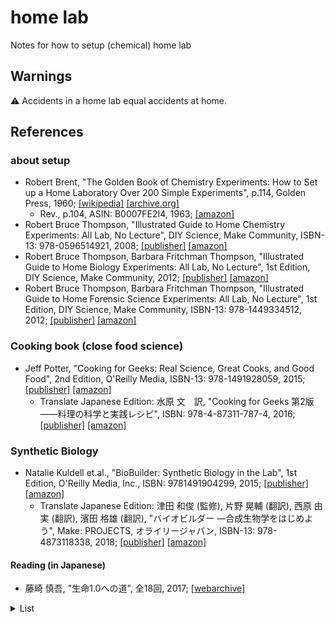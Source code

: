# home lab

Notes for how to setup (chemical) home lab

## Warnings

⚠️ Accidents in a home lab equal accidents at home.

## References

### about setup

- Robert Brent, "The Golden Book of Chemistry Experiments: How to Set up a Home Laboratory Over 200 Simple Experiments", p.114, Golden Press, 1960; [[wikipedia]](https://en.wikipedia.org/wiki/The_Golden_Book_of_Chemistry_Experiments) [[archive.org]](https://archive.org/details/brent-gbc)
  - Rev., p.104, ASIN: B0007FE2I4, 1963; [[amazon]](https://amzn.to/3DlIeQ7)
- Robert Bruce Thompson, "Illustrated Guide to Home Chemistry Experiments: All Lab, No Lecture", DIY Science, Make Community, ISBN-13: 978-0596514921, 2008; [[publisher]](https://www.makershed.com/products/make-illustrated-guide-to-home-chemistry-experiments-print) [[amazon]](https://amzn.to/3tNGQm9)
- Robert Bruce Thompson, Barbara Fritchman Thompson, "Illustrated Guide to Home Biology Experiments: All Lab, No Lecture", 1st Edition, DIY Science, Make Community, 2012; [[publisher]](https://www.makershed.com/products/make-illustrated-guide-to-home-biology-experiments-pdf) [[amazon]](https://amzn.to/3NtGtoA)
- Robert Bruce Thompson, Barbara Fritchman Thompson, "Illustrated Guide to Home Forensic Science Experiments: All Lab, No Lecture", 1st Edition, DIY Science, Make Community, ISBN-13: 978-1449334512, 2012; [[publisher]](https://www.oreilly.com/library/view/illustrated-guide-to/9781449334505/) [[amazon]](https://amzn.to/3LnjrxL)

### Cooking book (close food science)

- Jeff Potter, "Cooking for Geeks: Real Science, Great Cooks, and Good Food", 2nd Edition, O'Reilly Media, ISBN-13: 978-1491928059, 2015; [[publisher]](https://www.oreilly.com/library/view/cooking-for-geeks/9781491928110/) [[amazon]](https://amzn.to/3DiLjAp) 
  - Translate Japanese Edition: 水原 文　訳, "Cooking for Geeks 第2版 ――料理の科学と実践レシピ", ISBN: 978-4-87311-787-4, 2016; [[publisher]](https://www.oreilly.co.jp/books/9784873117874/) [[amazon]](https://amzn.to/3LjVK9G)

### Synthetic Biology

- Natalie Kuldell et.al., "BioBuilder: Synthetic Biology in the Lab", 1st Edition, O'Reilly Media, Inc., ISBN: 9781491904299, 2015; [[publisher]](https://www.oreilly.com/library/view/biobuilder/9781491907504/) [[amazon]](https://amzn.to/36XtSZV)
  - Translate Japanese Edition: 津田 和俊 (監修), 片野 晃輔 (翻訳), 西原 由実 (翻訳), 濱田 格雄 (翻訳), "バイオビルダー ―合成生物学をはじめよう", Make: PROJECTS, オライリージャパン, ISBN-13: 978-4873118338, 2018; [[publisher]](https://www.oreilly.co.jp/books/9784873118338/) [[amazon]](https://amzn.to/3qMcEpH) 
 
#### Reading (in Japanese)
 
- 藤崎 慎吾, "生命1.0への道", 全18回, 2017; [[webarchive]](http://web.archive.org/web/20220329165515/https://gendai.ismedia.jp/list/serial/seimei10)
<details><summary>List</summary>

- 第1回 「がらくた生命」または「生命0.5」 [[webarchive]](http://web.archive.org/web/20220329170445/https://gendai.ismedia.jp/articles/-/54557)
- 第2回 「母なる海」は都市伝説か？ [[webarchive]](http://web.archive.org/web/20220329170851/https://gendai.ismedia.jp/articles/-/54574)
- 第3回 ダークホースかもしれない隕石衝突 [[webarchive]](http://web.archive.org/web/20220329171544/https://gendai.ismedia.jp/articles/-/54579)
- 第4回 太陽系ヒッチハイク・ガイド [[webarchive]](http://web.archive.org/web/20220329172002/https://gendai.ismedia.jp/articles/-/54587)
- 第5回 もし細胞が一軒の家だったら（1） [[webarchive]](http://web.archive.org/web/20220329172232/https://gendai.ismedia.jp/articles/-/54682)
- 第6回 もし細胞が一軒の家だったら（2） [[webarchive]](http://web.archive.org/web/20220329172440/https://gendai.ismedia.jp/articles/-/55032)
- 第7回 簡単！合成生物学　キッチンで「細胞」をつくってみた [[webarchive]](http://web.archive.org/web/20220329172720/https://gendai.ismedia.jp/articles/-/55034)
- 第8回 5年以内に実現？　光合成をして分裂もする人工細胞〈前編〉 [[webarchive]](http://web.archive.org/web/20220329173004/https://gendai.ismedia.jp/articles/-/55345)
- 第9回 5年以内に実現？　光合成をして分裂もする人工細胞〈後編〉 [[webarchive]](http://web.archive.org/web/20201205154606/https://gendai.ismedia.jp/articles/-/55611)
- 第10回 分子版「ジュラシック・パーク」の世界 [[webarchive]](http://web.archive.org/web/20220329173456/https://gendai.ismedia.jp/articles/-/55823)
- 第11回 チップの上の「生命」 [[webarchive]](http://web.archive.org/web/20220329173723/https://gendai.ismedia.jp/articles/-/56685)
- 第12回 フランケンシュタインの大腸菌 [[webarchive]](http://web.archive.org/web/20220329174012/https://gendai.ismedia.jp/articles/-/57107)
- 第13回 南極に現れた「ダーウィンの池」 [[webarchive]](http://web.archive.org/web/20220329174345/https://gendai.ismedia.jp/articles/-/57630)
- 第14回 人工生命に慰霊碑と花束を（前編） [[webarchive]](http://web.archive.org/web/20210801070734/https://gendai.ismedia.jp/articles/-/58239)
- 第15回 人工生命に慰霊碑と花束を（後編） [[webarchive]](http://web.archive.org/web/20210124192800/https://gendai.ismedia.jp/articles/-/58465)
- 第16回 そして「生命2.0」への道（前編） [[webarchive]](http://web.archive.org/web/20201125091123/https://gendai.ismedia.jp/articles/-/58972)
- 第17回 そして「生命2.0」への道（中編）～コップも椅子も生命になる [[webarchive]](http://web.archive.org/web/20220329175316/https://gendai.ismedia.jp/articles/-/59381)
- 最終回 そして「生命2.0」への道（後編）体に刻まれた宇宙の非対称性 [[webarchive]](http://web.archive.org/web/20220329175425/https://gendai.ismedia.jp/articles/-/59534)

</details>
